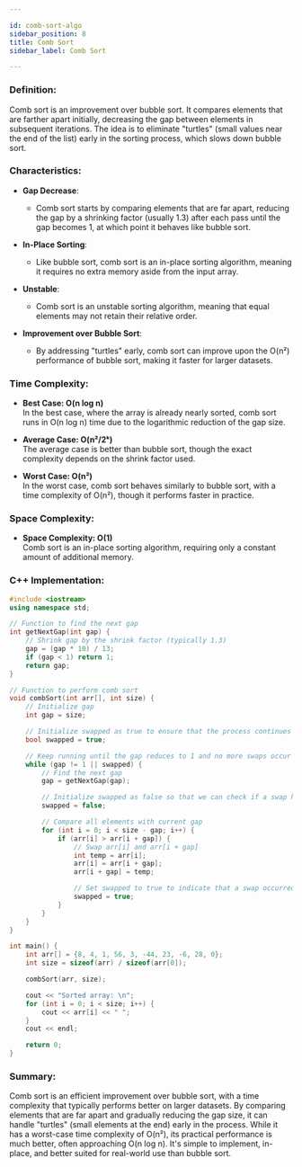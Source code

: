 ```yaml
---

id: comb-sort-algo  
sidebar_position: 8  
title: Comb Sort  
sidebar_label: Comb Sort  

---
```


### Definition:

Comb sort is an improvement over bubble sort. It compares elements that are farther apart initially, decreasing the gap between elements in subsequent iterations. The idea is to eliminate "turtles" (small values near the end of the list) early in the sorting process, which slows down bubble sort.

### Characteristics:

- **Gap Decrease**:
  - Comb sort starts by comparing elements that are far apart, reducing the gap by a shrinking factor (usually 1.3) after each pass until the gap becomes 1, at which point it behaves like bubble sort.

- **In-Place Sorting**:
  - Like bubble sort, comb sort is an in-place sorting algorithm, meaning it requires no extra memory aside from the input array.

- **Unstable**:
  - Comb sort is an unstable sorting algorithm, meaning that equal elements may not retain their relative order.

- **Improvement over Bubble Sort**:
  - By addressing "turtles" early, comb sort can improve upon the O(n²) performance of bubble sort, making it faster for larger datasets.

### Time Complexity:

- **Best Case: O(n log n)**  
  In the best case, where the array is already nearly sorted, comb sort runs in O(n log n) time due to the logarithmic reduction of the gap size.

- **Average Case: O(n²/2ᵏ)**  
  The average case is better than bubble sort, though the exact complexity depends on the shrink factor used.

- **Worst Case: O(n²)**  
  In the worst case, comb sort behaves similarly to bubble sort, with a time complexity of O(n²), though it performs faster in practice.

### Space Complexity:

- **Space Complexity: O(1)**  
  Comb sort is an in-place sorting algorithm, requiring only a constant amount of additional memory.

### C++ Implementation:

```cpp
#include <iostream>
using namespace std;

// Function to find the next gap
int getNextGap(int gap) {
    // Shrink gap by the shrink factor (typically 1.3)
    gap = (gap * 10) / 13;
    if (gap < 1) return 1;
    return gap;
}

// Function to perform comb sort
void combSort(int arr[], int size) {
    // Initialize gap
    int gap = size;

    // Initialize swapped as true to ensure that the process continues
    bool swapped = true;

    // Keep running until the gap reduces to 1 and no more swaps occur
    while (gap != 1 || swapped) {
        // Find the next gap
        gap = getNextGap(gap);

        // Initialize swapped as false so that we can check if a swap happened
        swapped = false;

        // Compare all elements with current gap
        for (int i = 0; i < size - gap; i++) {
            if (arr[i] > arr[i + gap]) {
                // Swap arr[i] and arr[i + gap]
                int temp = arr[i];
                arr[i] = arr[i + gap];
                arr[i + gap] = temp;

                // Set swapped to true to indicate that a swap occurred
                swapped = true;
            }
        }
    }
}

int main() {
    int arr[] = {8, 4, 1, 56, 3, -44, 23, -6, 28, 0};
    int size = sizeof(arr) / sizeof(arr[0]);

    combSort(arr, size);

    cout << "Sorted array: \n";
    for (int i = 0; i < size; i++) {
        cout << arr[i] << " ";
    }
    cout << endl;

    return 0;
}
```

### Summary:

Comb sort is an efficient improvement over bubble sort, with a time complexity that typically performs better on larger datasets. By comparing elements that are far apart and gradually reducing the gap size, it can handle "turtles" (small elements at the end) early in the process. While it has a worst-case time complexity of O(n²), its practical performance is much better, often approaching O(n log n). It's simple to implement, in-place, and better suited for real-world use than bubble sort.
